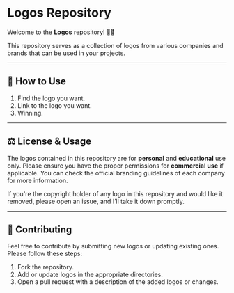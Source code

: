 # Logos Repository

Welcome to the **Logos** repository! 🎨✨

This repository serves as a collection of logos from various companies and brands that can be used in your projects. 

---

## 🚀 How to Use

1. Find the logo you want. 
2. Link to the logo you want.
3. Winning. 

---

## ⚖️ License & Usage

The logos contained in this repository are for **personal** and **educational** use only. Please ensure you have the proper permissions for **commercial use** if applicable. You can check the official branding guidelines of each company for more information.

If you're the copyright holder of any logo in this repository and would like it removed, please open an issue, and I’ll take it down promptly.

---

## 🔗 Contributing

Feel free to contribute by submitting new logos or updating existing ones. Please follow these steps:

1. Fork the repository.
2. Add or update logos in the appropriate directories.
3. Open a pull request with a description of the added logos or changes.

